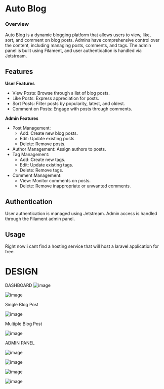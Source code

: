 # Auto Blog

### Overview

Auto Blog is a dynamic blogging platform that allows users to view, like, sort, and comment on blog posts. Admins have comprehensive control over the content, including managing posts, comments, and tags. The admin panel is built using Filament, and user authentication is handled via Jetstream.

## Features

**User Features**
- View Posts: Browse through a list of blog posts.
- Like Posts: Express appreciation for posts.
- Sort Posts: Filter posts by popularity, latest, and oldest.
- Comment on Posts: Engage with posts through comments.

**Admin Features**
- Post Management:
  - Add: Create new blog posts.
  - Edit: Update existing posts.
  - Delete: Remove posts.
- Author Management: Assign authors to posts.
- Tag Management:
  - Add: Create new tags.
  - Edit: Update existing tags.
  - Delete: Remove tags.
- Comment Management:
  - View: Monitor comments on posts.
  - Delete: Remove inappropriate or unwanted comments.

## Authentication
User authentication is managed using Jetstream. Admin access is handled through the Filament admin panel.

## Usage
Right now i cant find a hosting service that will host a laravel application for free.



# DESIGN

DASHBOARD
![image](https://github.com/user-attachments/assets/ebb848d7-2c16-4dfa-92c5-6c5cffbdb431)

![image](https://github.com/user-attachments/assets/d0cf59cc-631d-47b7-9bcc-5874f7bf80f8)

Single Blog Post

![image](https://github.com/user-attachments/assets/2a59dc15-dd20-458a-8c75-203c567a0cfa)

Multiple Blog Post

![image](https://github.com/user-attachments/assets/baa5d8e2-28d6-4ce2-928f-e61c9be5ee9e)

ADMIN PANEL

![image](https://github.com/user-attachments/assets/bd448c4e-ad3f-4b9d-ad31-3ec4c794a54e)

![image](https://github.com/user-attachments/assets/90a1e76e-0dfc-4a53-bf81-76bdda024333)

![image](https://github.com/user-attachments/assets/a02110f0-cec9-4138-afa3-009151939da0)

![image](https://github.com/user-attachments/assets/14d3cd4f-108f-463f-89b1-b6af9fe790b2)





